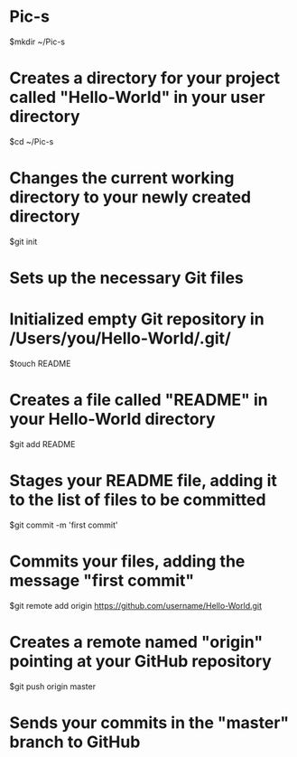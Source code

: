Pic-s
=====
$mkdir ~/Pic-s
# Creates a directory for your project called "Hello-World" in your user directory


$cd ~/Pic-s
# Changes the current working directory to your newly created directory


$git init
# Sets up the necessary Git files

# Initialized empty Git repository in /Users/you/Hello-World/.git/

$touch README
# Creates a file called "README" in your Hello-World directory

$git add README
# Stages your README file, adding it to the list of files to be committed


$git commit -m 'first commit'
# Commits your files, adding the message "first commit"

$git remote add origin https://github.com/username/Hello-World.git
# Creates a remote named "origin" pointing at your GitHub repository


$git push origin master
# Sends your commits in the "master" branch to GitHub
